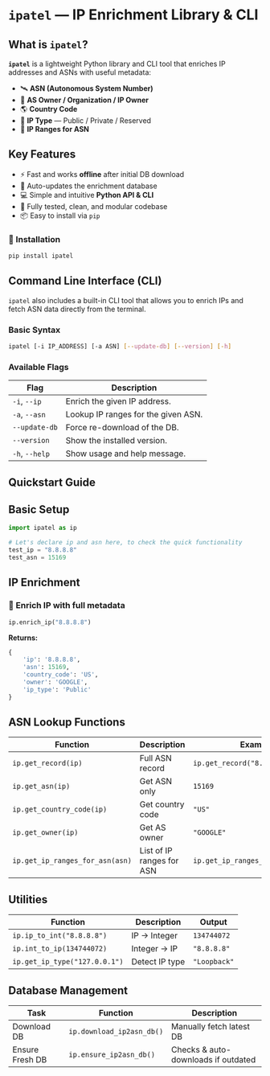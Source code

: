 #  `ipatel` — IP Enrichment Library & CLI

## What is `ipatel`?

**`ipatel`** is a lightweight Python library and CLI tool that enriches IP addresses and ASNs with useful metadata:

* 🛰️ **ASN (Autonomous System Number)**
* 🏢 **AS Owner / Organization / IP Owner**
* 🌎 **Country Code**
* 🧭 **IP Type** — Public / Private / Reserved
* 📶 **IP Ranges for ASN**

##  Key Features

* ⚡ Fast and works **offline** after initial DB download
* 🔄 Auto-updates the enrichment database
* 💻 Simple and intuitive **Python API & CLI**
* 🧪 Fully tested, clean, and modular codebase
* 📦 Easy to install via `pip`

### 🔧 Installation

```bash
pip install ipatel
```

## Command Line Interface (CLI) 

`ipatel` also includes a built-in CLI tool that allows you to enrich IPs and fetch ASN data directly from the terminal.

### Basic Syntax

```bash
ipatel [-i IP_ADDRESS] [-a ASN] [--update-db] [--version] [-h]
```

### Available Flags

| Flag           | Description                         |
| -------------- | ----------------------------------- |
| `-i`, `--ip`   | Enrich the given IP address.        |
| `-a`, `--asn`  | Lookup IP ranges for the given ASN. |
| `--update-db`  | Force re-download of the DB.        |
| `--version`    | Show the installed version.         |
| `-h`, `--help` | Show usage and help message.        |


## Quickstart Guide

## Basic Setup

```python
import ipatel as ip
```

```python
# Let's declare ip and asn here, to check the quick functionality
test_ip = "8.8.8.8"
test_asn = 15169
```

## IP Enrichment

### 🔹 Enrich IP with full metadata

```python
ip.enrich_ip("8.8.8.8")
```

**Returns:**

```python
{
    'ip': '8.8.8.8',
    'asn': 15169,
    'country_code': 'US',
    'owner': 'GOOGLE',
    'ip_type': 'Public'
}
```

## ASN Lookup Functions

| Function                        | Description               | Example                           |
| ------------------------------- | ------------------------- | --------------------------------- |
| `ip.get_record(ip)`             | Full ASN record           | `ip.get_record("8.8.8.8")`        |
| `ip.get_asn(ip)`                | Get ASN only              | `15169`                           |
| `ip.get_country_code(ip)`       | Get country code          | `"US"`                            |
| `ip.get_owner(ip)`              | Get AS owner              | `"GOOGLE"`                        |
| `ip.get_ip_ranges_for_asn(asn)` | List of IP ranges for ASN | `ip.get_ip_ranges_for_asn(15169)` |



## Utilities

| Function                      | Description    | Output       |
| ----------------------------- | -------------- | ------------ |
| `ip.ip_to_int("8.8.8.8")`     | IP → Integer   | `134744072`  |
| `ip.int_to_ip(134744072)`     | Integer → IP   | `"8.8.8.8"`  |
| `ip.get_ip_type("127.0.0.1")` | Detect IP type | `"Loopback"` |


## Database Management

| Task               | Function                  | Description                         |
| ------------------ | ------------------------- | ----------------------------------- |
|  Download DB     | `ip.download_ip2asn_db()` | Manually fetch latest DB            |
|  Ensure Fresh DB | `ip.ensure_ip2asn_db()`   | Checks & auto-downloads if outdated |

